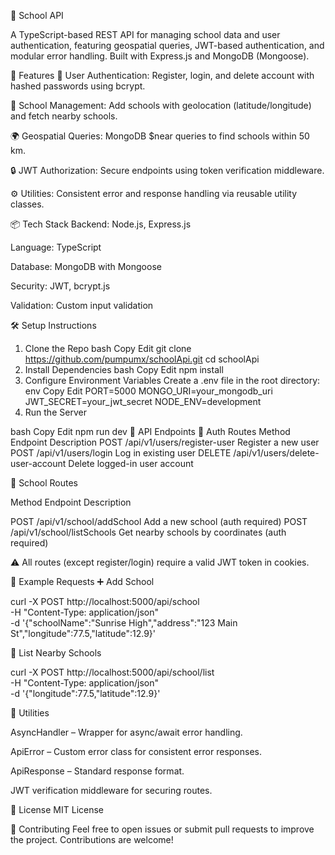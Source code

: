 🏫 School API

A TypeScript-based REST API for managing school data and user authentication, featuring geospatial queries, JWT-based authentication, and modular error handling. Built with Express.js and MongoDB (Mongoose).

🚀 Features
👤 User Authentication: Register, login, and delete account with hashed passwords using bcrypt.

📍 School Management: Add schools with geolocation (latitude/longitude) and fetch nearby schools.

🌍 Geospatial Queries: MongoDB $near queries to find schools within 50 km.

🔒 JWT Authorization: Secure endpoints using token verification middleware.

⚙️ Utilities: Consistent error and response handling via reusable utility classes.

📦 Tech Stack
Backend: Node.js, Express.js

Language: TypeScript

Database: MongoDB with Mongoose

Security: JWT, bcrypt.js

Validation: Custom input validation

🛠️ Setup Instructions

1. Clone the Repo
bash
Copy
Edit
git clone https://github.com/pumpumx/schoolApi.git
cd schoolApi
2. Install Dependencies
bash
Copy
Edit
npm install
3. Configure Environment Variables
Create a .env file in the root directory:
env
Copy
Edit
PORT=5000
MONGO_URI=your_mongodb_uri
JWT_SECRET=your_jwt_secret
NODE_ENV=development
4. Run the Server

bash
Copy
Edit
npm run dev
📘 API Endpoints
🔐 Auth Routes
Method	Endpoint	Description
POST	/api/v1/users/register-user	Register a new user
POST	/api/v1/users/login	Log in existing user
DELETE	/api/v1/users/delete-user-account	Delete logged-in user account

🏫 School Routes

Method	Endpoint	Description

POST	/api/v1/school/addSchool	Add a new school (auth required)
POST	/api/v1/school/listSchools	Get nearby schools by coordinates (auth required)

⚠️ All routes (except register/login) require a valid JWT token in cookies.

📌 Example Requests
➕ Add School

curl -X POST http://localhost:5000/api/school \
-H "Content-Type: application/json" \
-d '{"schoolName":"Sunrise High","address":"123 Main St","longitude":77.5,"latitude":12.9}'

📍 List Nearby Schools

curl -X POST http://localhost:5000/api/school/list \
-H "Content-Type: application/json" \
-d '{"longitude":77.5,"latitude":12.9}'

🧩 Utilities

AsyncHandler – Wrapper for async/await error handling.

ApiError – Custom error class for consistent error responses.

ApiResponse – Standard response format.

JWT verification middleware for securing routes.

📝 License
MIT License

🤝 Contributing
Feel free to open issues or submit pull requests to improve the project. Contributions are welcome!
